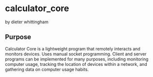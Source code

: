# calculator_core
by dieter whittingham

## Purpose
Calculator Core is a lightweight program that remotely interacts and monitors devices. Uses manual socket programming. Client and server programs can be implemented for many purposes, including monitoring computer usage, tracking the location of devices within a network, and gathering data on computer usage habits.
